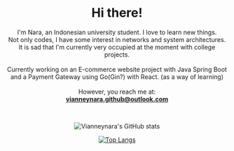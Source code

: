 <h1 align="center">Hi there!</h1>

<div align="center">
  
I'm Nara, an Indonesian university student. I love to learn new things.<br>
Not only codes, I have some interest in networks and system architectures.<br>
It is sad that I'm currently very occupied at the moment with college projects.<br><br>
Currently working on an E-commerce website project with Java Spring Boot<br>
and a Payment Gateway using Go(Gin?) with React. (as a way of learning)<br><br>
However, you reach me at:<br>
<a href="mailto:vianneynara.github@outlook.com"><b>vianneynara.github@outlook.com</b></a>

</div>

<br>

<div align="center">
  
![Vianneynara's GitHub stats](https://github-readme-stats.vercel.app/api?username=vianneynara&show_icons=true&theme=onedark&rank_icon=github&card_width=450)
</div>


<div align="center">
  
[![Top Langs](https://github-readme-stats.vercel.app/api/top-langs/?username=vianneynara&layout=compact&langs_count=6&theme=onedark&card_width=450)](https://github.com/anuraghazra/github-readme-stats)

</div>

